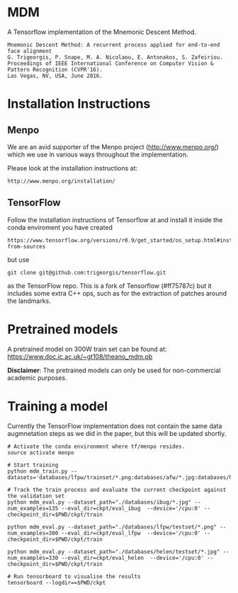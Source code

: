 # MDM

A Tensorflow implementation of the Mnemonic Descent Method.

    Mnemonic Descent Method: A recurrent process applied for end-to-end face alignment
    G. Trigeorgis, P. Snape, M. A. Nicolaou, E. Antonakos, S. Zafeiriou.
    Proceedings of IEEE International Conference on Computer Vision & Pattern Recognition (CVPR'16).
    Las Vegas, NV, USA, June 2016.

# Installation Instructions


## Menpo

We are an avid supporter of the Menpo project (http://www.menpo.org/) which we use
in various ways throughout the implementation.

Please look at the installation instructions at:

    http://www.menpo.org/installation/

## TensorFlow

Follow the installation instructions of Tensorflow at and install it inside the conda enviroment you have created

    https://www.tensorflow.org/versions/r0.9/get_started/os_setup.html#installing-from-sources

but use 

    git clone git@github.com:trigeorgis/tensorflow.git

as the TensorFlow repo. This is a fork of Tensorflow (#ff75787c) but it includes some
extra C++ ops, such as for the extraction of patches around the landmarks.

# Pretrained models

A pretrained model on 300W train set can be found at: https://www.doc.ic.ac.uk/~gt108/theano_mdm.pb

**Disclaimer**:
The pretrained models can only be used for non-commercial academic purposes.

# Training a model
Currently the TensorFlow implementation does not contain the same data augmnetation steps
as we did in the paper, but this will be updated shortly.

    # Activate the conda environment where tf/menpo resides.
    source activate menpo
    
    # Start training
    python mdm_train.py --datasets='databases/lfpw/trainset/*.png:databases/afw/*.jpg:databases/helen/trainset/*.jpg'
    
    # Track the train process and evaluate the current checkpoint against the validation set
    python mdm_eval.py --dataset_path="./databases/ibug/*.jpg" --num_examples=135 --eval_dir=ckpt/eval_ibug  --device='/cpu:0' --checkpoint_dir=$PWD/ckpt/train
    
    python mdm_eval.py --dataset_path="./databases/lfpw/testset/*.png" --num_examples=300 --eval_dir=ckpt/eval_lfpw  --device='/cpu:0' --checkpoint_dir=$PWD/ckpt/train
    
    python mdm_eval.py --dataset_path="./databases/helen/testset/*.jpg" --num_examples=330 --eval_dir=ckpt/eval_helen  --device='/cpu:0' --checkpoint_dir=$PWD/ckpt/train
    
    # Run tensorboard to visualise the results
    tensorboard --logdir==$PWD/ckpt
    
    
